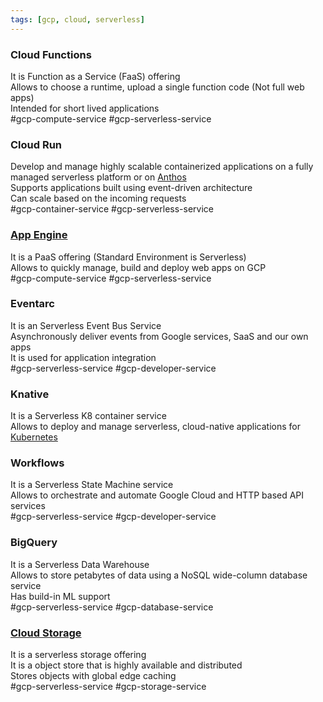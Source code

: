 ```yaml
---
tags: [gcp, cloud, serverless]
---
```


### Cloud Functions

It is Function as a Service (FaaS) offering  
Allows to choose a runtime, upload a single function code (Not full web apps)  
Intended for short lived applications  
#gcp-compute-service  #gcp-serverless-service

### Cloud Run

Develop and manage highly scalable containerized applications on a fully managed serverless platform or on [Anthos](../GCP%20Hybrid%20Cloud%20Services/Anthos.md)  
Supports applications built using event-driven architecture  
Can scale based on the incoming requests  
#gcp-container-service  #gcp-serverless-service 

### [App Engine](../GCP%20Compute%20Services/App%20Engine.md)

It is a PaaS offering (Standard Environment is Serverless)  
Allows to quickly manage, build and deploy web apps on GCP  
#gcp-compute-service #gcp-serverless-service 

### Eventarc

It is an Serverless Event Bus Service  
Asynchronously deliver events from Google services, SaaS and our own apps  
It is used for application integration  
#gcp-serverless-service #gcp-developer-service 

### Knative

It is a Serverless K8 container service  
Allows to deploy and manage serverless, cloud-native applications for [Kubernetes](../../../Software%20Engineering/DevOps/Kubernetes/Kubernetes.md)

### Workflows

It is a Serverless State Machine service  
Allows to orchestrate and automate Google Cloud and HTTP based API services  
#gcp-serverless-service #gcp-developer-service 

### BigQuery

It is a Serverless Data Warehouse  
Allows to store petabytes of data using a NoSQL wide-column database service  
Has build-in ML support  
#gcp-serverless-service #gcp-database-service

### [Cloud Storage](../GCP%20Storage%20Services/Cloud%20Storage.md)

It is a serverless storage offering  
It is a object store that is highly available and distributed  
Stores objects with global edge caching  
#gcp-serverless-service #gcp-storage-service
